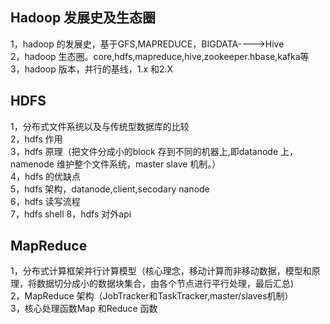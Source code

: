 ## Hadoop 发展史及生态圈
1，hadoop 的发展史，基于GFS,MAPREDUCE，BIGDATA---->Hive  
2，hadoop 生态圈。core,hdfs,mapreduce,hive,zookeeper.hbase,kafka等  
3，hadoop 版本，并行的基线，1.x 和2.X  
## HDFS 
1，分布式文件系统以及与传统型数据库的比较  
2，hdfs 作用  
3，hdfs 原理（把文件分成小的block 存到不同的机器上,即datanode 上，namenode 维护整个文件系统，master slave 机制。）  
4，hdfs 的优缺点  
5，hdfs 架构，datanode,client,secodary nanode   
6，hdfs 读写流程  
7，hdfs shell
8，hdfs 对外api
## MapReduce 
1，分布式计算框架并行计算模型（核心理念，移动计算而非移动数据，模型和原理，将数据切分成小的数据块集合，由各个节点进行平行处理，最后汇总)  
2，MapReduce 架构（JobTracker和TaskTracker,master/slaves机制）  
3，核心处理函数Map 和Reduce 函数  


